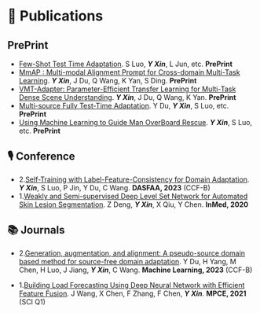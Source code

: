 # 📝 Publications 
## PrePrint
- [Few-Shot Test Time Adaptation](). S Luo, ***Y Xin***, L Jun, etc. **PrePrint**
- [MmAP : Multi-modal Alignment Prompt for Cross-domain Multi-Task Learning](). ***Y Xin***, J Du, Q Wang, K Yan, S Ding. **PrePrint**
- [VMT-Adapter: Parameter-Efficient Transfer Learning for Multi-Task Dense Scene Understanding](). ***Y Xin***, J Du, Q Wang, K Yan. **PrePrint**
- [Multi-source Fully Test-Time Adaptation](). Y Du, ***Y Xin***, S Luo, etc. **PrePrint**
- [Using Machine Learning to Guide Man OverBoard Rescue](). ***Y Xin***, S Luo, etc. **PrePrint**

## 🎙 Conference
- 2.[Self-Training with Label-Feature-Consistency for Domain Adaptation](https://link.springer.com/chapter/10.1007/978-3-031-30678-5_7). ***Y Xin***, S Luo, P Jin, Y Du, C Wang. **DASFAA, 2023** (CCF-B)
- 1.[Weakly and Semi-supervised Deep Level Set Network for Automated Skin Lesion Segmentation](https://link.springer.com/chapter/10.1007/978-981-15-5852-8_14). Z Deng, ***Y Xin***, X Qiu, Y Chen. **InMed, 2020**

## 📚 Journals
- 2.[Generation, augmentation, and alignment: A pseudo-source domain based method for source-free domain adaptation](). Y Du, H Yang, M Chen, H Luo, J Jiang, ***Y Xin***, C Wang. **Machine Learning, 2023** (CCF-B)

- 1.[Building Load Forecasting Using Deep Neural Network with Efficient Feature Fusion](https://ieeexplore.ieee.org/abstract/document/9319813). J Wang, X Chen, F Zhang, F Chen, ***Y Xin***. **MPCE, 2021** (SCI Q1)
